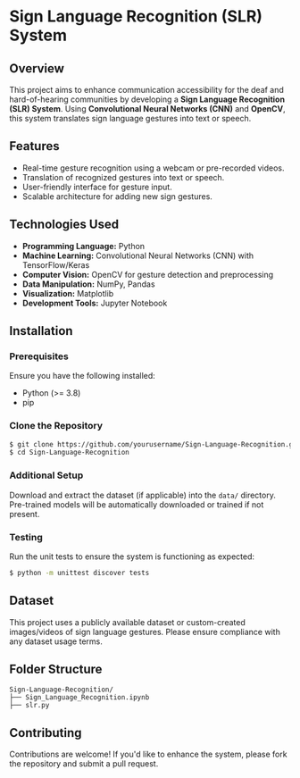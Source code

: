 # Sign Language Recognition (SLR) System

## Overview
This project aims to enhance communication accessibility for the deaf and hard-of-hearing communities by developing a **Sign Language Recognition (SLR) System**. Using **Convolutional Neural Networks (CNN)** and **OpenCV**, this system translates sign language gestures into text or speech.

## Features
- Real-time gesture recognition using a webcam or pre-recorded videos.
- Translation of recognized gestures into text or speech.
- User-friendly interface for gesture input.
- Scalable architecture for adding new sign gestures.

## Technologies Used
- **Programming Language:** Python
- **Machine Learning:** Convolutional Neural Networks (CNN) with TensorFlow/Keras
- **Computer Vision:** OpenCV for gesture detection and preprocessing
- **Data Manipulation:** NumPy, Pandas
- **Visualization:** Matplotlib
- **Development Tools:** Jupyter Notebook

## Installation

### Prerequisites
Ensure you have the following installed:
- Python (>= 3.8)
- pip

### Clone the Repository
```bash
$ git clone https://github.com/yourusername/Sign-Language-Recognition.git
$ cd Sign-Language-Recognition
```


### Additional Setup
Download and extract the dataset (if applicable) into the `data/` directory. Pre-trained models will be automatically downloaded or trained if not present.


### Testing
Run the unit tests to ensure the system is functioning as expected:
```bash
$ python -m unittest discover tests
```

## Dataset
This project uses a publicly available dataset or custom-created images/videos of sign language gestures. Please ensure compliance with any dataset usage terms.

## Folder Structure
```
Sign-Language-Recognition/
├── Sign_Language_Recognition.ipynb               
├── slr.py               

```

## Contributing
Contributions are welcome! If you'd like to enhance the system, please fork the repository and submit a pull request.
